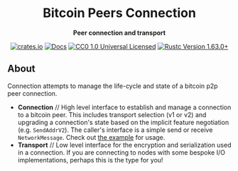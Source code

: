 <div align="center">
  <h1>Bitcoin Peers Connection</h1>
  <p>
    <strong>Peer connection and transport</strong>
  </p>

  <p>
    <a href="https://crates.io/crates/bitcoin-peers-connection"><img alt="crates.io" src="https://img.shields.io/crates/v/bitcoin-peers-connection.svg"/></a>
    <a href="https://docs.rs/bitcoin-peers-connection"><img alt="Docs" src="https://docs.rs/bitcoin-peers-connection/badge.svg"/></a>
    <a href="https://github.com/nyonson/bitcoin-peers/blob/master/LICENSE"><img alt="CC0 1.0 Universal Licensed" src="https://img.shields.io/badge/license-CC0--1.0-blue.svg"/></a>
    <a href="https://blog.rust-lang.org/2022/08/11/Rust-1.63.0/"><img alt="Rustc Version 1.63.0+" src="https://img.shields.io/badge/rustc-1.63.0%2B-lightgrey.svg"/></a>
  </p>
</div>

## About

Connection attempts to manage the life-cycle and state of a bitcoin p2p peer connection.

* **Connection** // High level interface to establish and manage a connection to a bitcoin peer. This includes transport selection (v1 or v2) and upgrading a connection's state based on the implicit feature negotiation (e.g. `SendAddrV2`). The caller's interface is a simple send or receive `NetworkMessage`. Check out [the example](examples/connection.rs) for usage.
* **Transport** // Low level interface for the encryption and serialization used in a connection. If you are connecting to nodes with some bespoke I/O implementations, perhaps this is the type for you!

